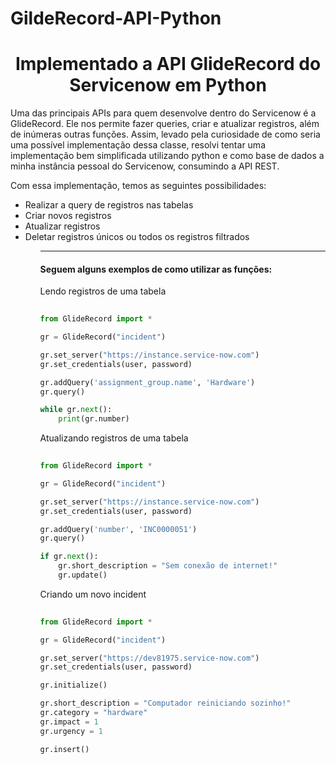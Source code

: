 # GildeRecord-API-Python
<h1 align="center"> Implementado a API GlideRecord do Servicenow em Python </h1>

<p>
 Uma das principais APIs para quem desenvolve dentro do Servicenow é a GlideRecord. Ele nos permite fazer queries, criar e atualizar registros, além de inúmeras outras funções. Assim, levado pela curiosidade de como seria uma possível implementação dessa classe, resolvi tentar uma implementação bem simplificada utilizando python e como base de dados a minha instância pessoal do Servicenow, consumindo a API REST.
 
 Com essa implementação, temos as seguintes possibilidades:
 <ul>
  <li>Realizar a query de registros nas tabelas</li>
  <li>Criar novos registros</li>
  <li>Atualizar registros</li>
  <li>Deletar registros únicos ou todos os registros filtrados</li>
 <ul>
  
<hr></hr>
  
<h4>Seguem alguns exemplos de como utilizar as funções:</h4>
  
Lendo registros de uma tabela
  
  
```python
  
from GlideRecord import *

gr = GlideRecord("incident")

gr.set_server("https://instance.service-now.com")
gr.set_credentials(user, password)

gr.addQuery('assignment_group.name', 'Hardware')
gr.query()

while gr.next():
    print(gr.number)

```
  
  
Atualizando registros de uma tabela
 
```python
  
from GlideRecord import *

gr = GlideRecord("incident")

gr.set_server("https://instance.service-now.com")
gr.set_credentials(user, password)

gr.addQuery('number', 'INC0000051')
gr.query()

if gr.next():
    gr.short_description = "Sem conexão de internet!"
    gr.update()

```
  
Criando um novo incident
 
```python
  
from GlideRecord import *

gr = GlideRecord("incident")

gr.set_server("https://dev81975.service-now.com")
gr.set_credentials(user, password)

gr.initialize()

gr.short_description = "Computador reiniciando sozinho!"
gr.category = "hardware"
gr.impact = 1
gr.urgency = 1

gr.insert()

```
  

</p>
  
